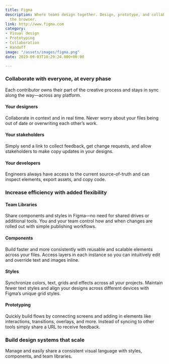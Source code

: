 ```yaml
---
title: Figma
description: Where teams design together. Design, prototype, and collaborate all in
  the browser.
link: http://www.figma.com
category:
- Visual design
- Prototyping
- Collaboration
- Handoff
image: "/assets/images/figma.png"
date: 2019-09-03T10:29:24.000+00:00

---
```

### Collaborate with everyone, at every phase

Each contributor owns their part of the creative process and stays in sync along the way—across any platform.

#### Your designers

Collaborate in context and in real time. Never worry about your files being out of date or overwriting each other’s work.

#### Your stakeholders

Simply send a link to collect feedback, get change requests, and allow stakeholders to make copy updates in your designs.

#### Your developers

Engineers always have access to the current source-of-truth and can inspect elements, export assets, and copy code.

### Increase efficiency with added flexibility

#### Team Libraries

Share components and styles in Figma—no need for shared drives or additional tools. You and your team control how and when changes are rolled out with simple publishing workflows.

#### Components

Build faster and more consistently with reusable and scalable elements across your files. Access layers in each instance so you can intuitively edit and override text and images inline.

#### Styles

Synchronize colors, text, grids and effects across all your projects. Maintain fewer text styles and align your designs across different devices with Figma’s unique grid styles.

#### Prototyping

Quickly build flows by connecting screens and adding in elements like interactions, transitions, overlays, and more. Instead of syncing to other tools simply share a URL to receive feedback.

### Build design systems that scale

Manage and easily share a consistent visual language with styles, components, and team libraries.